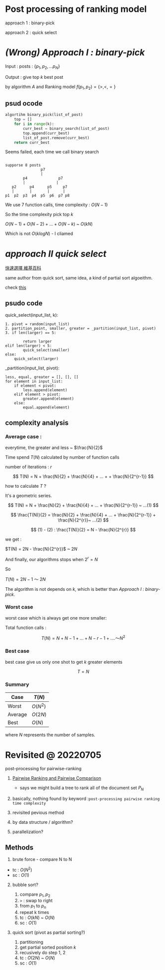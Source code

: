 # Post processing of ranking model

approach 1 : binary-pick

approach 2 : quick select

# *(Wrong) Approach I : binary-pick*

Input : posts : $\{p_1, p_2, ...p_N\}$ 

Output : give top $k$ best post 

by algorithm $A$ and Ranking model $f(p_1, p_2) = \{>, <, =\}$

## psud ocode

``` Python
algortihm binary_pick(list_of_post)
    top = []
    for i in range(k):
        curr_best = binary_search(list_of_post)
        top.append(curr_best)
        list_of_post.remove(curr_best)
    return curr_best
```

Seems failed, each time we call binary search

``` 

supporse 8 posts
                p7
                |
        p4              p7  
        |              |
   p2      p4      p5     p7
   |       |       |      |
p1  p2  p3  p4  p5  p6  p7 p8
```

We use 7 function calls, time complexity : $O(N-1)$

So the time complexity pick top $k$

$O(N-1) + O(N-2) + ... + O(N-k)$ ~ $O(kN)$

Which is not $O(klogN)$ - I cliamed

# *approach II quick select*

[快速選擇 維基百科](https://zh.m.wikipedia.org/zh-tw/%E5%BF%AB%E9%80%9F%E9%80%89%E6%8B%A9)

same author from quick sort, same idea, a kind of partial sort algoeithm.

check [this](https://www.itread01.com/content/1545039782.html)

## psudo code

quick_select(input_list, k):

    1. pivot = random(input_list)
    2. partition_point, smaller, greater = _partition(input_list, pivot)
    3. if len(larger) == 5:

            return larger
    elif len(larger) < 5:
            quick_select(smaller)
    else:
        quick_select(larger)

_partition(input_list, pivot):

    less, equal, greater = [], [], []
    for element in input_list:
        if element < pivot:
            less.append(element)
        elif element > pivot:
            greater.append(element)
        else:
            equal.append(element)

## complexity analysis

### Average case :

everytime, the greater and less ~ $\frac{N}{2}$

Time spend $T(N)$ calculated by number of function calls

number of iterations : $r$

$$
T(N) = N + \frac{N}{2} + \frac{N}{4} + ... + + \frac{N}{2^{r-1}}
$$

how to calculate $T$ ?

It's a geometric series.

$$
T(N) = N + \frac{N}{2} + \frac{N}{4} + ... +  \frac{N}{2^{r-1}} ~ ...(1)
$$

$$
\frac{T(N)}{2} = \frac{N}{2} + \frac{N}{4} + ... + \frac{N}{2^{r-1}} + \frac{N}{2^{r}}~ ...(2)
$$

$$
(1) - (2) : \frac{T(N)}{2} = N - \frac{N}{2^{r}}
$$

we get : 

$T(N) = 2N - \frac{N}{2^{r}}$ ~ $2N$

And finally, our algorithms stops when $2^{r}=N$

So 

$T(N) = 2N - 1 ~～~ 2N$

The algorithm is not depends on $k$, which is better than *Approach I : binary-pick*.

### Worst case

worst case which is always get one more smaller:

Total function calls :

$$
T(N) = N + N-1 + ... +  N-r-1 + .... ～ N^{2}
$$

### Best case 

best case give us only one shot to get $k$ greater elements

$$
T = N
$$

### Summary

| Case    | $T(N)$        |
|---------|------------|
| Worst   | $O(N^{2})$ |
| Average | $O(2N)$    |
| Best    | $O(N)$     |

where $N$ represents the number of samples.


# Revisited @ 20220705

post-processing for pairwise-ranking

1. [Pairwise Ranking and Pairwise Comparison
](https://www.questionpro.com/tour/pairwise-ranking-and-comparison.html)
    * says we might build a tree to rank all of the document set $P_{N}$

2. basically, nothing found by keyword :`post-processing pairwise ranking time complexity`

3. revisited pevious method
   
4. by data structure / algorithm?
   
5. parallelization?

## Methods

1. brute force - compare N to N
  * tc : $O(N^2)$
  * sc : $O(1)$

2. bubble sort?
   1. compare $p_{1}, p_{2}$
   2. `>` : swap to right
   3. from $p_{1}$ to $p_{n}$
   4. repeat k times
   5. tc : $O(kN)$ ~ $O(N)$
   6. sc : $O(1)$

3. quick sort (pivot as partial sorting?)
   1. partitioning
   2. get partial sorted position $k$
   3. recusively do step 1, 2
   4. tc : $O(2N)$ ~ $O(N)$
   5. sc : $O(1)$